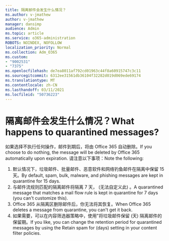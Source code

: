 ```yaml
---
title: 隔离邮件会发生什么情况？
ms.author: v-jmathew
author: v-jmathew
manager: dansimp
audience: Admin
ms.topic: article
ms.service: o365-administration
ROBOTS: NOINDEX, NOFOLLOW
localization_priority: Normal
ms.collection: Adm_O365
ms.custom:
- "9002531"
- "7375"
ms.openlocfilehash: de7ea8011af792cd01963c44f8a60915747c3c11
ms.sourcegitcommit: 6312ee31561db36104f32282d019d069ede69174
ms.translationtype: MT
ms.contentlocale: zh-CN
ms.lasthandoff: 03/11/2021
ms.locfileid: "50736223"
---
```

# <a name="what-happens-to-quarantined-messages"></a><span data-ttu-id="a671b-102">隔离邮件会发生什么情况？</span><span class="sxs-lookup"><span data-stu-id="a671b-102">What happens to quarantined messages?</span></span>

<span data-ttu-id="a671b-103">如果选择不执行任何操作，邮件到期后，将由 Office 365 自动删除。</span><span class="sxs-lookup"><span data-stu-id="a671b-103">If you choose to do nothing, the message will be deleted by Office 365 automatically upon expiration.</span></span> <span data-ttu-id="a671b-104">请注意以下事项：</span><span class="sxs-lookup"><span data-stu-id="a671b-104">Note the following:</span></span>

1. <span data-ttu-id="a671b-105">默认情况下，垃圾邮件、批量邮件、恶意软件和网络钓鱼邮件在隔离中保留 15 天。</span><span class="sxs-lookup"><span data-stu-id="a671b-105">By default, spam, bulk, malware, and phishing messages are kept in quarantine for 15 days.</span></span>
2. <span data-ttu-id="a671b-106">与邮件流规则匹配的隔离邮件将隔离 7 天， (无法自定义此) 。</span><span class="sxs-lookup"><span data-stu-id="a671b-106">A quarantined message that matches a mail flow rule is kept in quarantine for 7 days (you can't customize this).</span></span>
3. <span data-ttu-id="a671b-107">Office 365 从隔离区删除邮件后，你无法将其恢复。</span><span class="sxs-lookup"><span data-stu-id="a671b-107">When Office 365 deletes a message from quarantine, you can't get it back.</span></span>
4. <span data-ttu-id="a671b-108">如果需要，可以在内容筛选器策略中，使用"将垃圾邮件保留 (天) 隔离邮件的保留期。</span><span class="sxs-lookup"><span data-stu-id="a671b-108">If you like, you can change the retention period for quarantined messages by using the Retain spam for (days) setting in your content filter policies.</span></span>
